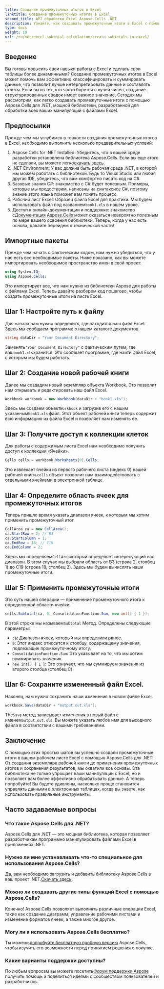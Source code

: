 ```yaml
---
title: Создание промежуточных итогов в Excel
linktitle: Создание промежуточных итогов в Excel
second_title: API обработки Excel Aspose.Cells .NET
description: Узнайте, как создавать промежуточные итоги в Excel с помощью Aspose.Cells для .NET, с помощью этого простого пошагового руководства.
type: docs
weight: 10
url: /ru/net/excel-subtotal-calculation/create-subtotals-in-excel/
---
```

## Введение
Вы готовы повысить свои навыки работы с Excel и сделать свои таблицы более динамичными? Создание промежуточных итогов в Excel может помочь вам эффективно классифицировать и суммировать данные, что позволит лучше интерпретировать данные и составлять отчеты. Если вы из тех, кто часто борется с кучей чисел, создание структурированных сводок имеет важное значение. Сегодня мы рассмотрим, как легко создавать промежуточные итоги с помощью Aspose.Cells для .NET, мощной библиотеки, разработанной для обработки всех ваших манипуляций с файлами Excel.
## Предпосылки
Прежде чем мы углубимся в тонкости создания промежуточных итогов в Excel, необходимо выполнить несколько предварительных условий:
1.  Aspose.Cells for .NET Installed: Убедитесь, что в вашей среде разработки установлена библиотека Aspose.Cells. Если вы еще этого не сделали, вы можете легко[скачать здесь](https://releases.aspose.com/cells/net/).
2. .NET Environment: У вас должна быть рабочая среда .NET, в которой мы можем работать с библиотекой. Будь то Visual Studio или любая другая IDE, убедитесь, что вам комфортно писать код на C#.
3. Базовые знания C#: знакомство с C# будет полезным. Примеры, которые мы предоставим, написаны на синтаксисе C#, поэтому знание этого языка поможет вам понять процесс.
4.  Рабочий лист Excel: Образец файла Excel для практики. Мы будем использовать файл под названием`book1.xls` в нашем уроке.
5.  Доступ к онлайн-документации и поддержке: знакомство с[Документация Aspose.Cells](https://reference.aspose.com/cells/net/) может оказаться невероятно полезным по мере вашего освоения библиотеки.
Теперь, когда у нас есть основа, давайте перейдем к технической части!
## Импортные пакеты
Прежде чем начать с фактическим кодом, нам нужно убедиться, что у нас есть все необходимые пакеты. Ниже показано, как вы можете импортировать необходимое пространство имен в свой проект:
```csharp
using System.IO;
using Aspose.Cells;
```
Это импортирует все, что нам нужно из библиотеки Aspose для работы с файлами Excel. Теперь давайте разберем код пошагово, чтобы создать промежуточные итоги на листе Excel.
## Шаг 1: Настройте путь к файлу
Для начала нам нужно определить, где находится наш файл Excel. Здесь мы сообщаем программе о нашем каталоге документов.
```csharp
string dataDir = "Your Document Directory";
```
 Заменять`"Your Document Directory"` с фактическим путем, где ваш`book1.xls`хранится. Это сообщает программе, где найти файл Excel, с которым мы будем работать.
## Шаг 2: Создание новой рабочей книги
Далее мы создадим новый экземпляр объекта Workbook. Это позволит нам открывать и редактировать наш файл Excel.
```csharp
Workbook workbook = new Workbook(dataDir + "book1.xls");
```
 Здесь мы создаем объект`Workbook` и загрузив его с нашим указанным`book1.xls` файл. Этот объект рабочей книги теперь содержит всю информацию из файла Excel и позволяет нам изменять ее.
## Шаг 3: Получите доступ к коллекции клеток
Для работы с содержимым листа Excel нам необходимо получить доступ к коллекции «Ячейки».
```csharp
Cells cells = workbook.Worksheets[0].Cells;
```
 Это извлекает ячейки из первого рабочего листа (индекс 0) нашей рабочей книги.`cells` объект позволит нам взаимодействовать с отдельными ячейками в электронной таблице.
## Шаг 4: Определите область ячеек для промежуточных итогов
Теперь пришло время указать диапазон ячеек, к которым мы хотим применить промежуточный итог. 
```csharp
CellArea ca = new CellArea();
ca.StartRow = 2; // В3
ca.StartColumn = 1; 
ca.EndRow = 18; // С19
ca.EndColumn = 2;
```
 Здесь мы определяем`CellArea`который определяет интересующий нас диапазон. В этом случае мы выбрали область от B3 (строка 2, столбец 1) до C19 (строка 18, столбец 2). Здесь мы будем вычислять наши промежуточные итоги.
## Шаг 5: Применить промежуточные итоги
Это суть нашей операции — применение промежуточного итога к определенной области ячейки.
```csharp
cells.Subtotal(ca, 0, ConsolidationFunction.Sum, new int[] { 1 });
```
 В этой строке мы называем`Subtotal` Метод. Определены следующие параметры:
- `ca`: Диапазон ячеек, который мы определили ранее.
- `0`: Этот индекс относится к столбцу, содержащему значения, подлежащие промежуточному итогу. 
- `ConsolidationFunction.Sum`: Это указывает на то, что мы хотим суммировать значения.
- `new int[] { 1 }`: Это означает, что мы суммируем значения из второго столбца (столбец C).
## Шаг 6: Сохраните измененный файл Excel.
Наконец, нам нужно сохранить наши изменения в новом файле Excel. 
```csharp
workbook.Save(dataDir + "output.out.xls");
```
 The`Save` метод записывает изменения в новый файл с именем`output.out.xls`. Вы можете указать любое имя для выходного файла в соответствии с вашими требованиями.
## Заключение
С помощью этих простых шагов вы успешно создали промежуточные итоги в вашем рабочем листе Excel с помощью Aspose.Cells для .NET! От создания экземпляра рабочей книги до применения промежуточных итогов и сохранения результатов, мы охватили все основы. Эта библиотека не только упрощает ваши манипуляции с Excel, но и позволяет вам более эффективно обрабатывать данные.
А теперь попробуйте! Вы будете удивлены, насколько проще становится управлять данными в электронных таблицах, когда вы знаете, как использовать правильные инструменты. 
## Часто задаваемые вопросы
### Что такое Aspose.Cells для .NET?
Aspose.Cells для .NET — это мощная библиотека, которая позволяет разработчикам программно манипулировать файлами Excel в приложениях .NET.
### Нужно ли мне устанавливать что-то специальное для использования Aspose.Cells?
 Да, вам необходимо загрузить и добавить библиотеку Aspose.Cells в ваш проект .NET.[Скачать здесь](https://releases.aspose.com/cells/net/).
### Можно ли создавать другие типы функций Excel с помощью Aspose.Cells?
Конечно! Aspose.Cells позволяет выполнять различные операции Excel, такие как создание диаграмм, управление рабочими листами и изменение форматов ячеек, а также многое другое.
### Могу ли я использовать Aspose.Cells бесплатно?
 Ты можешь[попробуйте бесплатную пробную версию](https://releases.aspose.com/) Aspose.Cells, чтобы изучить его возможности перед принятием решения о покупке.
### Какие варианты поддержки доступны?
 По любым вопросам вы можете посетить[Форум поддержки Aspose](https://forum.aspose.com/c/cells/9) получить помощь и поделиться идеями с сообществом пользователей и разработчиков.